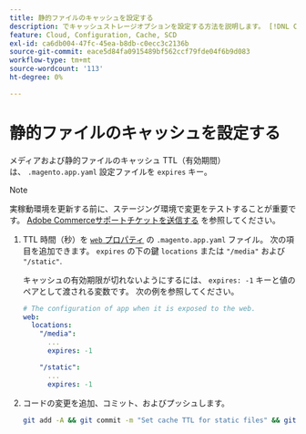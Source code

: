 ```yaml
---
title: 静的ファイルのキャッシュを設定する
description: でキャッシュストレージオプションを設定する方法を説明します。 [!DNL Commerce] アプリケーション設定ファイル。
feature: Cloud, Configuration, Cache, SCD
exl-id: ca6db004-47fc-45ea-b8db-c0ecc3c2136b
source-git-commit: eace5d84fa0915489bf562ccf79fde04f6b9d083
workflow-type: tm+mt
source-wordcount: '113'
ht-degree: 0%

---
```


# 静的ファイルのキャッシュを設定する

メディアおよび静的ファイルのキャッシュ TTL（有効期間）は、 `.magento.app.yaml` 設定ファイルを `expires` キー。

>[!NOTE]
>
>実稼動環境を更新する前に、ステージング環境で変更をテストすることが重要です。 [Adobe Commerceサポートチケットを送信する](https://experienceleague.adobe.com/docs/commerce-knowledge-base/kb/help-center-guide/magento-help-center-user-guide.html#submit-ticket) を参照してください。

1. TTL 時間（秒）を [`web` プロパティ](web-property.md) の `.magento.app.yaml` ファイル。 次の項目を追加できます。 `expires` の下の鍵 `locations` または `"/media"` および `"/static"`.

   キャッシュの有効期限が切れないようにするには、 `expires: -1` キーと値のペアとして渡される変数です。 次の例を参照してください。

   ```yaml
   # The configuration of app when it is exposed to the web.
   web:
     locations:
       "/media":
         ...
         expires: -1
   
       "/static":
         ...
         expires: -1
   ```

1. コードの変更を追加、コミット、およびプッシュします。

   ```bash
   git add -A && git commit -m "Set cache TTL for static files" && git push origin <branch-name>
   ```
